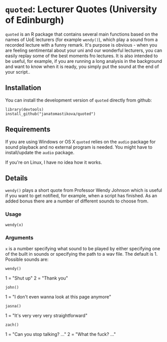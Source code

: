 # `quoted`: Lecturer Quotes (University of Edinburgh)

`quoted` is an R package that contains several main functions based on the names of UoE lecturers (for example `wendy()`), which play a sound from a recorded lecture with a funny remark. It's purpose is obvious - when you are feeling sentimental about your uni and our wonderful lecturers, you can easily replay some of the best moments fro lectures. It is also intended to be useful, for example, if you are running a long analysis in the background and want to know when it is ready, you simply put the sound at the end of your script..

## Installation

You can install the development version of `quoted` directly from github:

```         
library(devtools)
install_github("janatomastikova/quoted")
```

## Requirements

If you are using Windows or OS X `quoted` relies on the `audio` package for sound playback and no external program is needed. You might have to install/update the `audio` package.

If you're on Linux, I have no idea how it works.

## Details

`wendy()` plays a short quote from Professor Wendy Johnson which is useful if you want to get notified, for example, when a script has finished. As an added bonus there are a number of different sounds to choose from.


### Usage

`wendy(x)`

### Arguments

`x` is a number specifying what sound to be played by either specifying one of the built in sounds or specifying the path to a wav file. The default is 1. Possible sounds are:

`wendy()`

1 =  "Shut up"
2 = "Thank you"

`john()`

1 = "I don't even wanna look at this page anymore"

`jasna()`

1 = "It's very very very straightforward"

`zach()`

1 = "Can you stop talking? ..."
2 = "What the fuck? ..."


